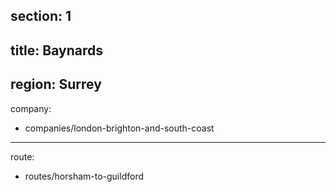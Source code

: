 section: 1
----
title: Baynards
----
region: Surrey
----
company:
- companies/london-brighton-and-south-coast
----
route:
- routes/horsham-to-guildford
